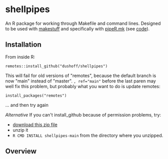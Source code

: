 # shellpipes

An R package for working through Makefile and command lines. Designed to be used with [makestuff](https://github.com/dushoff/makestuff) and specifically with [pipeR.mk](https://github.com/dushoff/makestuff/blob/master/pipeR.mk) (see [code](https://dushoff.github.io/shellpipes/)).

## Installation

From inside R:

`remotes::install_github("dushoff/shellpipes")`

This will fail for old versions of "remotes", because the default branch is now "main" instead of "master". `, ref="main"` before the last paren may well fix this problem, but probably what you want to do is update remotes:

`install_packages("remotes")`

… and then try again

_Alternative_ If you can't install_github because of permission problems, try:

* [download this zip file](https://github.com/dushoff/shellpipes/archive/refs/heads/main.zip)
* unzip it
* `R CMD INSTALL shellpipes-main` from the directory where you unzipped.

## Overview

